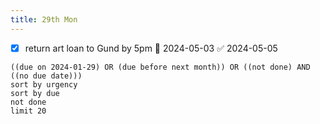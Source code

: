 ```yaml
---
title: 29th Mon
---
```

- [x] return art loan to Gund by 5pm 📅 2024-05-03 ✅ 2024-05-05
```tasks
((due on 2024-01-29) OR (due before next month)) OR ((not done) AND ((no due date)))
sort by urgency
sort by due
not done
limit 20
```